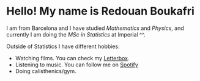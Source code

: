 # Hello! My name is Redouan Boukafri
I am from Barcelona and I have studied *Mathematics* and *Physics*, and currently I am doing the *MSc in Statistics* at Imperial ^^. 

Outside of Statistics I have different hobbies:
- Watching films. You can check my [Letterbox](https://letterboxd.com/redu_1/).
- Listening to music. You can follow me on [Spotify](https://open.spotify.com/user/m73proio7oqnekpi8y9jfz2hz?si=d6f765d8a7524875)
- Doing calisthenics/gym.

